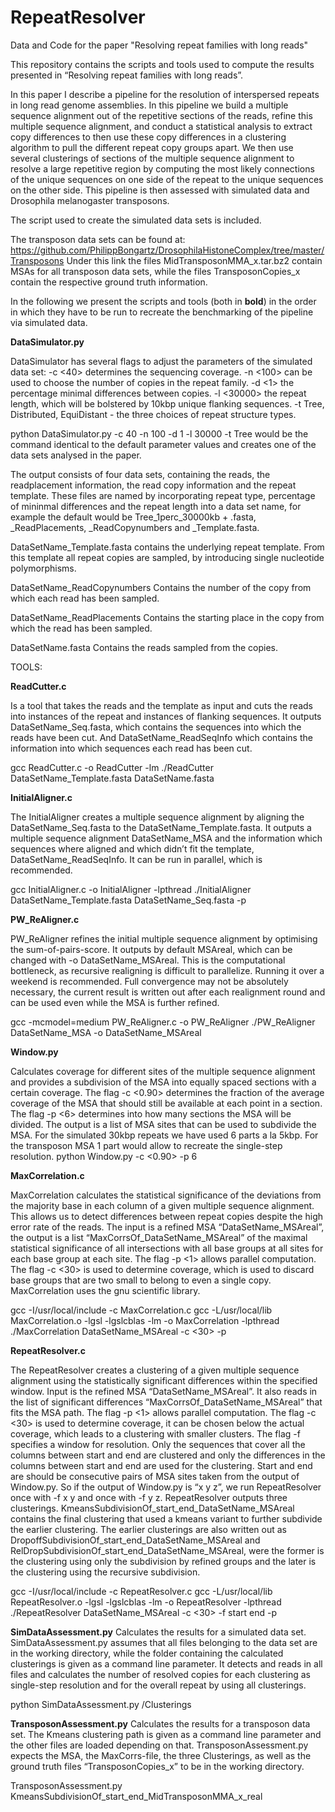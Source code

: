 # RepeatResolver
Data and Code for the paper "Resolving repeat families with long reads"

This repository contains the scripts and tools used to compute the results presented in “Resolving repeat families with long reads”. 

In this paper I describe a pipeline for the resolution of interspersed repeats in long read genome assemblies. In this pipeline we build a multiple sequence alignment out of the repetitive sections of the reads, refine this multiple sequence alignment, and conduct a statistical analysis to extract copy differences to then use these copy differences in a clustering algorithm to pull the different repeat copy groups apart. We then use several clusterings of sections of the multiple sequence alignment to resolve a large repetitive region by computing the most likely connections of the unique sequences on one side of the repeat to the unique sequences on the other side. 
This pipeline is then assessed with simulated data and Drosophila melanogaster transposons.

The script used to create the simulated data sets is included. 

The transposon data sets can be found at: https://github.com/PhilippBongartz/DrosophilaHistoneComplex/tree/master/Transposons
Under this link the files MidTransposonMMA_x.tar.bz2 contain MSAs for all transposon data sets, while the files TransposonCopies_x contain the respective ground truth information. 

In the following we present the scripts and tools (both in **bold**) in the order in which they have to be run to recreate the benchmarking of the pipeline via simulated data.



**DataSimulator.py**

DataSimulator has several flags to adjust the parameters of the simulated data set:
-c <40>      determines the sequencing coverage.
-n <100>     can be used to choose the number of copies in the repeat family.
-d <1>       the percentage minimal differences between copies.
-l <30000>   the repeat length, which will be bolstered by 10kbp unique flanking sequences.
-t <Tree>    Tree, Distributed, EquiDistant - the three choices of repeat structure types.

python DataSimulator.py -c 40 -n 100 -d 1 -l 30000 -t Tree
would be the command identical to the default parameter values and creates one of the data sets analysed in the paper.

The output consists of four data sets, containing the reads, the readplacement information, the read copy information and the repeat template. These files are named by incorporating repeat type, percentage of mininmal differences and the repeat length into a data set name, for example the default would be Tree_1perc_30000kb + .fasta, _ReadPlacements, _ReadCopynumbers and _Template.fasta. 

DataSetName_Template.fasta
contains the underlying repeat template. From this template all repeat copies are sampled, by introducing single nucleotide polymorphisms.

DataSetName_ReadCopynumbers
Contains the number of the copy from which each read has been sampled.

DataSetName_ReadPlacements
Contains the starting place in the copy from which the read has been sampled.

DataSetName.fasta
Contains the reads sampled from the copies.




TOOLS:

**ReadCutter.c**

Is a tool that takes the reads and the template as input and cuts the reads into instances of the repeat and instances of flanking sequences. It outputs DataSetName_Seq.fasta, which contains the sequences into which the reads have been cut. And DataSetName_ReadSeqInfo which contains the information into which sequences each read has been cut.

gcc ReadCutter.c -o ReadCutter -lm
./ReadCutter DataSetName_Template.fasta DataSetName.fasta




**InitialAligner.c**

The InitialAligner creates a multiple sequence alignment by aligning the DataSetName_Seq.fasta to the DataSetName_Template.fasta. It outputs a multiple sequence alignment DataSetName_MSA and the information which sequences where aligned and which didn’t fit the template, DataSetName_ReadSeqInfo. It can be run in parallel, which is recommended. 

gcc InitialAligner.c -o InitialAligner -lpthread
./InitialAligner DataSetName_Template.fasta DataSetName_Seq.fasta -p <number of available cores>




**PW_ReAligner.c**

PW_ReAligner refines the initial multiple sequence alignment by optimising the sum-of-pairs-score. It outputs by default MSAreal, which can be changed with -o DataSetName_MSAreal. This is the computational bottleneck, as recursive realigning is difficult to parallelize. Running it over a weekend is recommended. Full convergence may not be absolutely necessary, the current result is written out after each realignment round and can be used even while the MSA is further refined. 

gcc -mcmodel=medium PW_ReAligner.c -o PW_ReAligner
./PW_ReAligner DataSetName_MSA -o DataSetName_MSAreal





**Window.py**

Calculates coverage for different sites of the multiple sequence alignment and provides a subdivision of the MSA into equally spaced sections with a certain coverage. The flag -c <0.90> determines the fraction of the average coverage of the MSA that should still be available at each point in a section. The flag -p <6> determines into how many sections the MSA will be divided. The output is a list of MSA sites that can be used to subdivide the MSA. For the simulated 30kbp repeats we have used 6 parts a la 5kbp. For the transposon MSA 1 part would allow to recreate the single-step resolution. 
python Window.py -c <0.90> -p 6





**MaxCorrelation.c**

MaxCorrelation calculates the statistical significance of the deviations from the majority base in each column of a given multiple sequence alignment. This allows us to detect differences between repeat copies despite the high error rate of the reads. The input is a refined MSA “DataSetName_MSAreal”, the output is a list “MaxCorrsOf_DataSetName_MSAreal” of the maximal statistical significance of all intersections with all base groups at all sites for each base group at each site. The flag -p <1> allows parallel computation. The flag -c <30> is used to determine coverage, which is used to discard base groups that are two small to belong to even a single copy. MaxCorrelation uses the gnu scientific library. 

gcc -I/usr/local/include -c MaxCorrelation.c
gcc -L/usr/local/lib MaxCorrelation.o -lgsl -lgslcblas -lm -o MaxCorrelation -lpthread
./MaxCorrelation DataSetName_MSAreal -c <30> -p <number of available cores>





**RepeatResolver.c**

The RepeatResolver creates a clustering of a given multiple sequence alignment using the statistically significant differences within the specified window. Input is the refined MSA “DataSetName_MSAreal”. It also reads in the list of significant differences “MaxCorrsOf_DataSetName_MSAreal” that fits the MSA path. The flag -p <1> allows parallel computation. The flag -c <30> is used to determine coverage, it can be chosen below the actual coverage, which leads to a clustering with smaller clusters. The flag -f <start end> specifies a window for resolution. Only the sequences that cover all the columns between start and end are clustered and only the differences in the columns between start and end are used for the clustering.
Start and end are should be consecutive pairs of MSA sites taken from the output of Window.py. 
So if the output of Window.py is “x y z”, we run RepeatResolver once with -f x y and once with -f y z. 
RepeatResolver outputs three clusterings. 
KmeansSubdivisionOf_start_end_DataSetName_MSAreal contains the final clustering that used a kmeans variant to further subdivide the earlier clustering. The earlier clusterings are also written out as DropoffSubdivisionOf_start_end_DataSetName_MSAreal and RelDropSubdivisionOf_start_end_DataSetName_MSAreal, were the former is the clustering using only the subdivision by refined groups and the later is the clustering using the recursive subdivision. 

gcc -I/usr/local/include -c RepeatResolver.c
gcc -L/usr/local/lib RepeatResolver.o -lgsl -lgslcblas -lm -o RepeatResolver -lpthread
./RepeatResolver DataSetName_MSAreal -c <30> -f start end -p <number of available cores>





**SimDataAssessment.py**
Calculates the results for a simulated data set. SimDataAssessment.py assumes that all files belonging to the data set are in the working directory, while the folder containing the calculated clusterings is given as a command line parameter. It detects and reads in all files and calculates the number of resolved copies for each clustering as single-step resolution and for the overall repeat by using all clusterings. 

python SimDataAssessment.py /Clusterings




**TransposonAssessment.py**
Calculates the results for a transposon data set. The Kmeans clustering path is given as a command line parameter and the other files are loaded depending on that. TransposonAssessment.py expects the MSA, the MaxCorrs-file, the three Clusterings, as well as the ground truth files “TransposonCopies_x” to be in the working directory. 

TransposonAssessment.py KmeansSubdivisionOf_start_end_MidTransposonMMA_x_real



